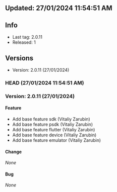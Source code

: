 


## Updated: 27/01/2024 11:54:51 AM

## Info

- Last tag: 2.0.11
- Released: 1

## Versions
- Version: 2.0.11 (27/01/2024)


### HEAD (27/01/2024 11:54:51 AM)


### Version: 2.0.11 (27/01/2024)


#### Feature

* Add base feature sdk (Vitaliy Zarubin)
* Add base feature psdk (Vitaliy Zarubin)
* Add base feature flutter (Vitaliy Zarubin)
* Add base feature device (Vitaliy Zarubin)
* Add base feature emulator (Vitaliy Zarubin)

#### Change

*None*

#### Bug

*None*

